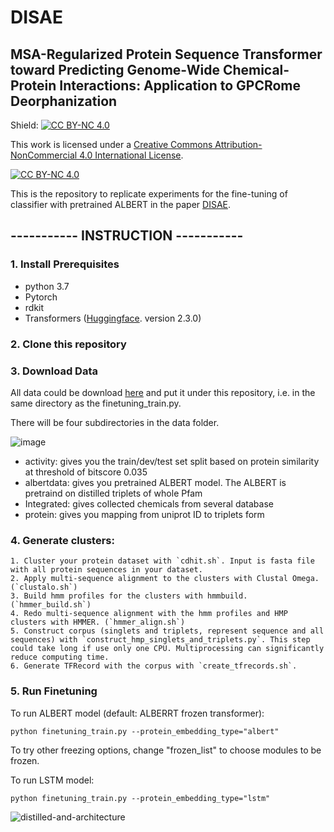 # DISAE
## MSA-Regularized Protein Sequence Transformer toward Predicting Genome-Wide Chemical-Protein Interactions: Application to GPCRome Deorphanization


Shield: [![CC BY-NC 4.0][cc-by-nc-shield]][cc-by-nc]

This work is licensed under a
[Creative Commons Attribution-NonCommercial 4.0 International License][cc-by-nc].

[![CC BY-NC 4.0][cc-by-nc-image]][cc-by-nc]

[cc-by-nc]: http://creativecommons.org/licenses/by-nc/4.0/
[cc-by-nc-image]: https://licensebuttons.net/l/by-nc/4.0/88x31.png
[cc-by-nc-shield]: https://img.shields.io/badge/License-CC%20BY--NC%204.0-lightgrey.svg


This is the repository to replicate experiments for the fine-tuning of classifier with pretrained ALBERT in the paper [DISAE](https://pubs.acs.org/doi/abs/10.1021/acs.jcim.0c01285).
## ----------- INSTRUCTION -----------
### 1. Install Prerequisites
- python 3.7
- Pytorch
- rdkit
- Transformers ([Huggingface](https://huggingface.co/transformers/). version 2.3.0)

### 2. Clone this repository

### 3. Download Data
All data could be download [here](https://zenodo.org/record/4892316#.YLcxR6hKiUk) and put it under this repository, i.e. in the same directory as the finetuning_train.py.

There will be four subdirectories in the data folder.

![image](https://user-images.githubusercontent.com/33879882/88445795-246b9a00-cdf3-11ea-9757-1afabd87dc39.png)

- activity: gives you the  train/dev/test set split based on protein similarity at threshold of bitscore 0.035
- albertdata: gives you pretrained ALBERT model. The ALBERT is pretraind on distilled triplets of whole Pfam
- Integrated: gives collected chemicals from several database
- protein: gives you mapping from uniprot ID to triplets form

### 4. Generate clusters:
    1. Cluster your protein dataset with `cdhit.sh`. Input is fasta file with all protein sequences in your dataset.
    2. Apply multi-sequence alignment to the clusters with Clustal Omega. (`clustalo.sh`)
    3. Build hmm profiles for the clusters with hmmbuild. (`hmmer_build.sh`)
    4. Redo multi-sequence alignment with the hmm profiles and HMP clusters with HMMER. (`hmmer_align.sh`)
    5. Construct corpus (singlets and triplets, represent sequence and all sequences) with `construct_hmp_singlets_and_triplets.py`. This step could take long if use only one CPU. Multiprocessing can significantly reduce computing time.
    6. Generate TFRecord with the corpus with `create_tfrecords.sh`.

### 5. Run Finetuning
To run ALBERT model (default: ALBERRT frozen transformer):
```
python finetuning_train.py --protein_embedding_type="albert"
```
To try other freezing options, change "frozen_list" to choose modules to be frozen.


To run LSTM model:
```
python finetuning_train.py --protein_embedding_type="lstm"
```


![distilled-and-architecture](https://user-images.githubusercontent.com/33879882/91499613-b9006680-e88f-11ea-8374-fe7ce529666a.png)

